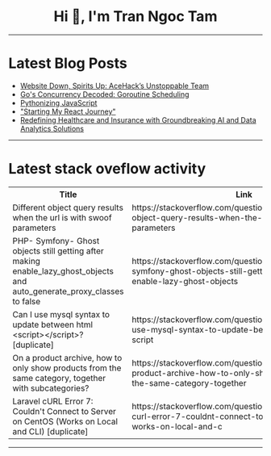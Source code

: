 <h1 align="center">Hi 👋, I'm Tran Ngoc Tam</h1>

---

# Latest Blog Posts 
<!-- BLOG-POST-LIST:START -->
- [Website Down, Spirits Up: AceHack’s Unstoppable Team](https://dev.to/acehack/website-down-spirits-up-acehacks-unstoppable-team-1aop)
- [Go&#39;s Concurrency Decoded: Goroutine Scheduling](https://dev.to/leapcell/gos-concurrency-decoded-goroutine-scheduling-1gfc)
- [Pythonizing JavaScript](https://dev.to/heyitsandre/pythonizing-javascript-489i)
- [&quot;Starting My React Journey&quot;](https://dev.to/imrancodes/starting-my-react-journey-3mnk)
- [Redefining Healthcare and Insurance with Groundbreaking AI and Data Analytics Solutions](https://dev.to/mariliatirachi62/redefining-healthcare-and-insurance-with-groundbreaking-ai-and-data-analytics-solutions-5527)
<!-- BLOG-POST-LIST:END -->

---

# Latest stack oveflow activity
<table>
  <tr><th>Title</th><th>Link</th></tr>
  <!-- STACKOVERFLOW:START --><tr><td>Different object query results when the url is with swoof parameters</td><td>https://stackoverflow.com/questions/79354891/different-object-query-results-when-the-url-is-with-swoof-parameters</td></tr><tr><td>PHP- Symfony- Ghost objects still getting after making enable_lazy_ghost_objects and auto_generate_proxy_classes to false</td><td>https://stackoverflow.com/questions/79354890/php-symfony-ghost-objects-still-getting-after-making-enable-lazy-ghost-objects</td></tr><tr><td>Can I use mysql syntax to update between html &lt;script&gt;&lt;/script&gt;? [duplicate]</td><td>https://stackoverflow.com/questions/79354861/can-i-use-mysql-syntax-to-update-between-html-script-script</td></tr><tr><td>On a product archive, how to only show products from the same category, together with subcategories?</td><td>https://stackoverflow.com/questions/79354785/on-a-product-archive-how-to-only-show-products-from-the-same-category-together</td></tr><tr><td>Laravel cURL Error 7: Couldn&#39;t Connect to Server on CentOS &lpar;Works on Local and CLI&rpar; [duplicate]</td><td>https://stackoverflow.com/questions/79354736/laravel-curl-error-7-couldnt-connect-to-server-on-centos-works-on-local-and-c</td></tr><!-- STACKOVERFLOW:END -->
</table>

---


